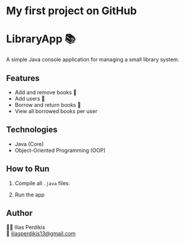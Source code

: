 # My first project on GitHub
# LibraryApp 📚

A simple Java console application for managing a small library system.

## Features

- Add and remove books 📖
- Add users 👤
- Borrow and return books 🔄
- View all borrowed books per user

## Technologies

- Java (Core)
- Object-Oriented Programming (OOP)

## How to Run

1. Compile all `.java` files:

2. Run the app

## Author

👨‍💻 Ilias Perdikis  
📧 iliasperdikis13@gmail.com
